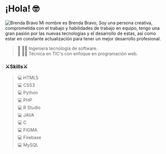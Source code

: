 # ¡Hola! 🤓
![Brenda Bravo](https://user-images.githubusercontent.com/95329519/149571915-313e518b-52d6-440f-96c0-88e723eb0adf.png)
Mi nombre es Brenda Bravo, Soy una persona creativa, comprometida con el trabajo y habilidades de trabajo en equipo, tengo una gran pasión por las nuevas tecnologías y el desarrollo de estas, así como estar en constante actualización para tener un mejor desarrollo profesional. 

> 💫 👩‍🎓 Ingeniera tecnología de software. <br>
> 💫 👩‍🎓 Técnica en TIC's con enfoque en programación web.

### ⚔Skills⚔
> 💻 HTML5 <br>
> 💻 CSS3 <br>
> 💻 Python <br>
> 💻 PHP <br>
> 💻 R Studio <br>
> 💻 JAVA <br>
> 💻 C <br>
> 💻 FIGMA <br>
> 💻 Firebase <br>
> 💻 MySQL <br>

